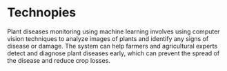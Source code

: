 # Technopies
Plant diseases monitoring using machine learning involves using computer vision techniques to analyze images of plants and identify any signs of disease or damage. The system can help farmers and agricultural experts detect and diagnose plant diseases early, which can prevent the spread of the disease and reduce crop losses.
